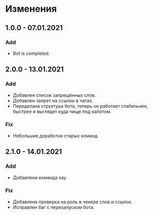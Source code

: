 # Изменения

## 1.0.0 - 07.01.2021

### Add

* Bot is completed.

## 2.0.0 - 13.01.2021

### Add

* Добавлен список запрещённых слов.
* Добавлен запрет на ссылки в чатах.
* Переделана структура бота, теперь он работает стабильнее, быстрее и выглядит куда чище под капотом.

### Fix

* Небольшие доработки старых команд.

##  2.1.0 - 14.01.2021

### Add

* Добавлена команда say.

### Fix

* Добавлена проверка на роль в чекере слов и ссылок.
* Исправлен баг с перезапуском бота.



